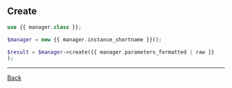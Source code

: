 ## Create


```php
use {{ manager.class }};

$manager = new {{ manager.instance_shortname }}();

$result = $manager->create({{ manager.parameters_formatted | raw }}
);
```

---
[Back](index.md)